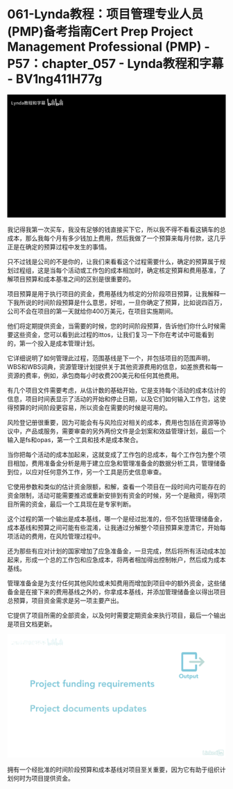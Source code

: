 # 061-Lynda教程：项目管理专业人员(PMP)备考指南Cert Prep Project Management Professional (PMP) - P57：chapter_057 - Lynda教程和字幕 - BV1ng411H77g

![](img/cbc73dea3f5bb0b464a13efd6a7f81cd_0.png)

我记得我第一次买车，我没有足够的钱直接买下它，所以我不得不看看这辆车的总成本，那么我每个月有多少钱加上费用，然后我做了一个预算来每月付款，这几乎正是在确定的预算过程中发生的事情。

只不过钱是公司的不是你的，让我们来看看这个过程需要什么，确定的预算属于规划过程组，这是当每个活动或工作包的成本相加时，确定核定预算和费用基准，了解项目预算和成本基准之间的区别是很重要的。

项目预算是用于执行项目的资金，费用基线为核定的分阶段项目预算，让我解释一下我所说的时间阶段预算是什么意思，好啦，一旦你确定了预算，比如说四百万，公司不会在项目的第一天就给你400万美元，在项目实施期间。

他们将定期提供资金，当需要的时候，您的时间阶段预算，告诉他们你什么时候需要这些资金，您可以看到此过程的ittos，让我们复习一下你在考试中可能看到的，第一个投入是成本管理计划。

它详细说明了如何管理此过程，范围基线是下一个，并包括项目的范围声明，WBS和WBS词典，资源管理计划提供关于其他资源费用的信息，如差旅费和每一资源的费率，例如，承包商每小时收费200美元和任何其他费用。

有几个项目文件需要考虑，从估计数的基础开始，它是支持每个活动的成本估计的信息，项目时间表显示了活动的开始和停止日期，以及它们如何输入工作包，这使得预算的时间阶段更容易，所以资金在需要的时候是可用的。

风险登记册很重要，因为可能会有与风险应对相关的成本，费用也包括在资源等协议中，产品或服务，需要审查的另外两份文件是企划案和效益管理计划，最后一个输入是fs和opas，第一个工具和技术是成本聚合。

当你把每个活动的成本加起来，这就变成了工作包的总成本，每个工作包为整个项目相加，费用准备金分析是用于建立应急和管理准备金的数据分析工具，管理储备到位，以应对任何意外工作，另一个工具是历史信息审查。

它使用参数和类似的估计资金限额，和解，查看一个项目在一段时间内可能存在的资金限制，活动可能需要推迟或重新安排到有资金的时候，另一个是融资，得到项目所需的资金，最后一个工具现在是专家判断。

这个过程的第一个输出是成本基线，哪一个是经过批准的，但不包括管理储备金，成本基线和预算之间可能有些混淆，让我通过分解整个项目预算来澄清它，开始每项活动的费用，在风险管理过程中。

还为那些有应对计划的国家增加了应急准备金，一旦完成，然后将所有活动成本加起来，形成一个总的工作包和应急成本，将两者相加得出控制帐户，然后成为成本基线。

管理准备金是为支付任何其他风险或未知费用而增加到项目中的额外资金，这些储备金是在接下来的费用基线之外的，你拿成本基线，并添加管理储备金以得出项目总预算，项目资金需求是另一项主要产出。

它提供了项目所需的全部资金，以及何时需要定期资金来执行项目，最后一个输出是项目文档更新。

![](img/cbc73dea3f5bb0b464a13efd6a7f81cd_2.png)

拥有一个经批准的时间阶段预算和成本基线对项目至关重要，因为它有助于组织计划何时为项目提供资金。